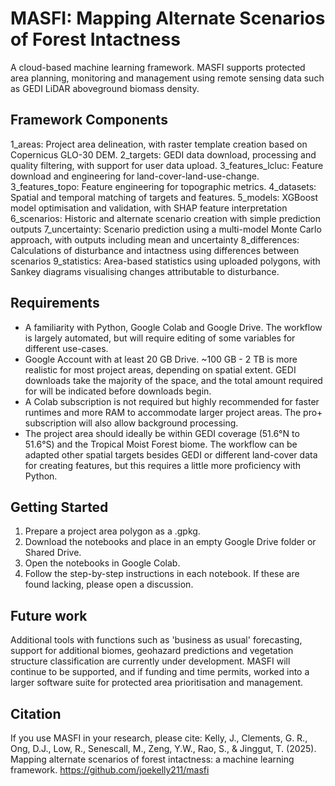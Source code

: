 # MASFI: Mapping Alternate Scenarios of Forest Intactness

A cloud-based machine learning framework. MASFI supports protected area planning, monitoring and management using remote sensing data such as GEDI LiDAR aboveground biomass density.

## Framework Components

1_areas: Project area delineation, with raster template creation based on Copernicus GLO-30 DEM.
2_targets: GEDI data download, processing and quality filtering, with support for user data upload.
3_features_lcluc: Feature download and engineering for land-cover-land-use-change.
3_features_topo: Feature engineering for topographic metrics.
4_datasets: Spatial and temporal matching of targets and features.
5_models: XGBoost model optimisation and validation, with SHAP feature interpretation
6_scenarios: Historic and alternate scenario creation with simple prediction outputs
7_uncertainty: Scenario prediction using a multi-model Monte Carlo approach, with outputs including mean and uncertainty
8_differences: Calculations of disturbance and intactness using differences between scenarios
9_statistics: Area-based statistics using uploaded polygons, with Sankey diagrams visualising changes attributable to disturbance.

## Requirements

- A familiarity with Python, Google Colab and Google Drive. The workflow is largely automated, but will require editing of some variables for different use-cases.
- Google Account with at least 20 GB Drive. ~100 GB - 2 TB is more realistic for most project areas, depending on spatial extent. GEDI downloads take the majority of the space, and the total amount required for will be indicated before downloads begin.
- A Colab subscription is not required but highly recommended for faster runtimes and more RAM to accommodate larger project areas. The pro+ subscription will also allow background processing.
- The project area should ideally be within GEDI coverage (51.6°N to 51.6°S) and the Tropical Moist Forest biome. The workflow can be adapted other spatial targets besides GEDI or different land-cover data for creating features, but this requires a little more proficiency with Python.

## Getting Started

1. Prepare a project area polygon as a .gpkg.
2. Download the notebooks and place in an empty Google Drive folder or Shared Drive.
3. Open the notebooks in Google Colab.
4. Follow the step-by-step instructions in each notebook. If these are found lacking, please open a discussion.

## Future work

Additional tools with functions such as 'business as usual' forecasting, support for additional biomes, geohazard predictions and vegetation structure classification are currently under development. MASFI will continue to be supported, and if funding and time permits, worked into a larger software suite for protected area prioritisation and management.

## Citation

If you use MASFI in your research, please cite:
Kelly, J., Clements, G. R., Ong, D.J., Low, R., Senescall, M., Zeng, Y.W., Rao, S., & Jinggut, T. (2025). Mapping alternate scenarios of forest intactness: a machine learning framework. https://github.com/joekelly211/masfi
